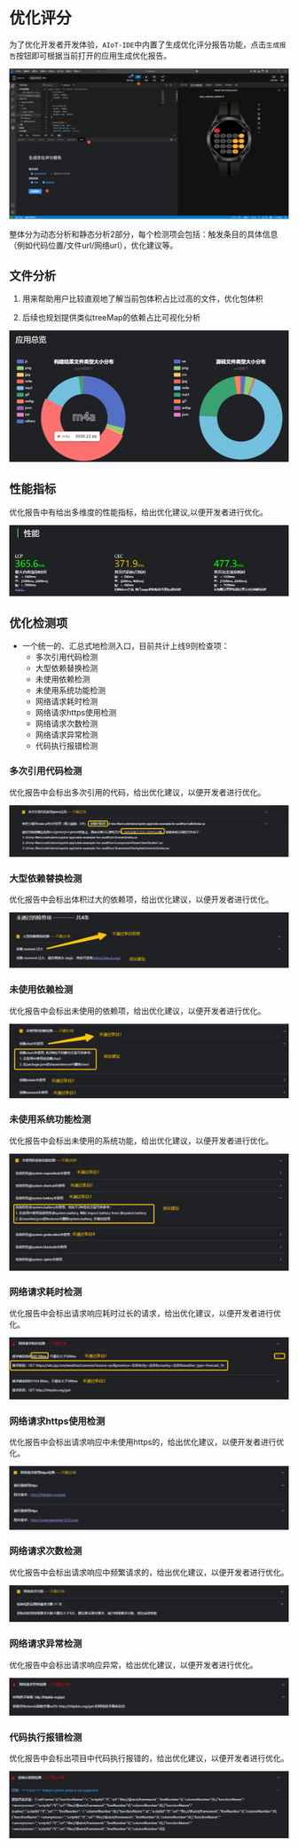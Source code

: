 <!-- 源地址: https://iot.mi.com/vela/quickapp/zh/tools/debug/audit.html -->

# 优化评分

为了优化开发者开发体验，`AIoT-IDE`中内置了生成优化评分报告功能，点击`生成报告`按钮即可根据当前打开的应用生成优化报告。

![alt text](../../images/ide-debug-14.c5711f64.png)

整体分为动态分析和静态分析2部分，每个检测项会包括：触发条目的具体信息（例如代码位置/文件url/网络url），优化建议等。

## 文件分析

  1. 用来帮助用户比较直观地了解当前包体积占比过高的文件，优化包体积

  2. 后续也规划提供类似treeMap的依赖占比可视化分析

![alt text](../../images/ide-debug-15.4ea8f226.png)

## 性能指标

优化报告中有给出多维度的性能指标，给出优化建议,以便开发者进行优化。

![alt text](../../images/ide-debug-16.e4b424e1.png)

## 优化检测项

  * 一个统一的、汇总式地检测入口，目前共计上线9则检查项： 
    * 多次引用代码检测
    * 大型依赖替换检测
    * 未使用依赖检测
    * 未使用系统功能检测
    * 网络请求耗时检测
    * 网络请求https使用检测
    * 网络请求次数检测
    * 网络请求异常检测
    * 代码执行报错检测

### 多次引用代码检测

优化报告中会标出多次引用的代码，给出优化建议，以便开发者进行优化。

![alt text](../../images/ide-debug-17.1d48b3b8.png)

### 大型依赖替换检测

优化报告中会标出体积过大的依赖项，给出优化建议，以便开发者进行优化。

![alt text](../../images/ide-debug-18.e7754dce.png)

### 未使用依赖检测

优化报告中会标出未使用的依赖项，给出优化建议，以便开发者进行优化。

![alt text](../../images/ide-debug-19.9424961f.png)

### 未使用系统功能检测

优化报告中会标出未使用的系统功能，给出优化建议，以便开发者进行优化。

![alt text](../../images/ide-debug-20.b5afc80e.png)

### 网络请求耗时检测

优化报告中会标出请求响应耗时过长的请求，给出优化建议，以便开发者进行优化。

![alt text](../../images/ide-debug-21.d56e72ab.png)

### 网络请求https使用检测

优化报告中会标出请求响应中未使用https的，给出优化建议，以便开发者进行优化。

![alt text](../../images/ide-debug-22.35e550eb.png)

### 网络请求次数检测

优化报告中会标出请求响应中频繁请求的，给出优化建议，以便开发者进行优化。

![alt text](../../images/ide-debug-23.8dded1ef.png)

### 网络请求异常检测

优化报告中会标出请求响应异常，给出优化建议，以便开发者进行优化。

![alt text](../../images/ide-debug-24.c985147b.png)

### 代码执行报错检测

优化报告中会标出项目中代码执行报错的，给出优化建议，以便开发者进行优化。

![alt text](../../images/ide-debug-25.6f325a56.png)
